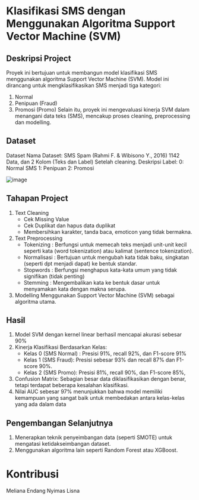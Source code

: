 # Klasifikasi SMS dengan Menggunakan Algoritma Support Vector Machine (SVM)
## Deskripsi Project
Proyek ini bertujuan untuk membangun model klasifikasi SMS menggunakan algoritma Support Vector Machine (SVM). Model ini dirancang untuk mengklasifikasikan SMS menjadi tiga kategori:
1. Normal
2. Penipuan (Fraud)
3. Promosi (Promo)
Selain itu, proyek ini mengevaluasi kinerja SVM dalam menangani data teks (SMS), mencakup proses cleaning, preprocessing dan modelling.

## Dataset 
Dataset
Nama Dataset: SMS Spam (Rahmi F. & Wibisono Y., 2016)
1142 Data, dan 2 Kolom (Teks dan Label) Setelah cleaning.
Deskripsi Label:
0: Normal SMS
1: Penipuan
2: Promosi


![image](https://github.com/user-attachments/assets/0ca7f5fb-0d7c-4462-9abe-603796d73fe4)

## Tahapan Project
1. Text Cleaning
   * Cek Missing Value
   * Cek Duplikat dan hapus data duplikat
   * Membersihkan karakter, tanda baca, emoticon  yang tidak bermakna.
2. Text Preprocessing
   * Tokenizing : Berfungsi untuk memecah teks menjadi unit-unit kecil seperti kata (word tokenization) atau kalimat (sentence tokenization).
   * Normalisasi :  Bertujuan untuk mengubah kata tidak baku, singkatan (seperti dpt menjadi dapat) ke bentuk standar.
   * Stopwords :  Berfungsi menghapus kata-kata umum yang tidak signifikan (tidak penting)
   * Stemming : Mengembalikan kata ke bentuk dasar untuk menyamakan kata dengan makna serupa.
3. Modelling
   Menggunakan Support Vector Machine (SVM) sebagai algoritma utama.
## Hasil
1. Model SVM dengan kernel linear berhasil mencapai akurasi sebesar 90%
2. Kinerja Klasifikasi Berdasarkan Kelas:
   * Kelas 0 (SMS Normal) : Presisi 91%, recall 92%, dan F1-score 91%
   * Kelas 1 (SMS Fraud): Presisi sebesar 93% dan recall 87% dan  F1-score 90%.
   *  Kelas 2 (SMS Promo): Presisi 81%, recall 90%, dan F1-score 85%,
3. Confusion Matrix:
   Sebagian besar data diklasifikasikan dengan benar, tetapi terdapat beberapa kesalahan klasifikasi.
4. Nilai AUC sebesar 97% menunjukkan bahwa model memiliki kemampuan yang sangat baik untuk membedakan antara kelas-kelas yang ada dalam data
   
## Pengembangan Selanjutnya
1. Menerapkan teknik penyeimbangan data (seperti SMOTE) untuk mengatasi ketidakseimbangan dataset.
2. Menggunakan algoritma lain seperti Random Forest atau XGBoost.

# Kontribusi
Meliana Endang Nyimas Lisna
